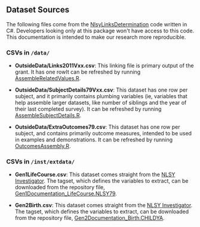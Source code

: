 ## Dataset Sources

The following files come from the [NlsyLinksDetermination](https://github.com/LiveOak/NlsyLinksDetermination) code written in C#.  Developers looking only at this package won't have access to this code.  This documentation is intended to make our research more reproducible.

###  CSVs in `/data/`
 * **OutsideData/Links2011Vxx.csv**: This linking file is primary output of the grant.  It has one rowIt can be refreshed by running [AssembleRelatedValues.R](https://github.com/LiveOak/NlsyLinksDetermination/blob/master/ForDistribution/Links/AssembleRelatedValues.R).
 
 * **OutsideData/SubjectDetails79Vxx.csv**: This dataset has one row per subject, and it primarily contains plumbing variables (ie, variables that help assemble larger datasets, like number of siblings and the year of their last completed survey).  It can be refreshed by running [AssembleSubjectDetails.R](https://github.com/LiveOak/NlsyLinksDetermination/blob/master/ForDistribution/SubjectDetails/AssembleSubjectDetails.R).
 
 * **OutsideData/ExtraOutcomes79.csv**: This dataset has one row per subject, and contains primarily outcome measures, intended to be used in examples and demonstrations.  It can be refreshed by running [OutcomesAssembly.R](https://github.com/LiveOak/NlsyLinksDetermination/blob/master/ForDistribution/Outcomes/OutcomesAssembly.R).

### CSVs in `/inst/extdata/`
 * **Gen1LifeCourse.csv**: This dataset comes straight from the [NLSY Investigator](https://www.nlsinfo.org/investigator/).  The tagset, which defines the variables to extract, can be downloaded from the repository file, [Gen1Documentation_LifeCourse.NLSY79](https://github.com/LiveOak/NlsyLinksDetermination/blob/master/Extracts/Tagsets/Gen1Documentation_LifeCourse.NLSY79).
 
 * **Gen2Birth.csv**: This dataset comes straight from the [NLSY Investigator](https://www.nlsinfo.org/investigator/).  The tagset, which defines the variables to extract, can be downloaded from the repository file, [Gen2Documentation_Birth.CHILDYA](https://github.com/LiveOak/NlsyLinksDetermination/blob/master/Extracts/Tagsets/Gen2Documentation_Birth.CHILDYA).
 
